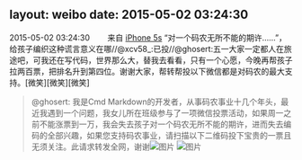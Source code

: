 layout: weibo
date: 2015-05-02 03:24:30
---
2015-05-02 03:24:30  &nbsp;&nbsp;&nbsp;&nbsp;&nbsp;&nbsp; 来自 <a href="sinaweibo://customweibosource" rel="nofollow">iPhone 5s</a>
“对一个码农无所不能的期许……”，给孩子编织这种谎言意义在哪//@xcv58_:已投//@ghosert:五一大家一定都人在旅途吧，可我还在写代码，世界那么大，替我去看看，只有一个心愿，今晚再帮孩子拉两百票，把排名升到第四位。谢谢大家，帮转帮投以下微信都是对码农的最大支持。[微笑][微笑][微笑]
>  @ghosert: 我是Cmd Markdown的开发者，从事码农事业十几个年头，最近我遇到一个问题，我女儿所在班级参与了一项微信投票活动，如果周一之前不能涨票到一万，我会失去孩子对一个码农无所不能的期许，进而失去编码的全部兴趣，如果您支持码农事业，请扫描以下二维码投下宝贵的一票且无须关注。此请求转发全网，谢谢 ​​​
>  ![图片](https://ww4.sinaimg.cn/large/8368c33ejw1eri5if0cuvj20k00zk775.jpg)
>  ![图片](https://ww3.sinaimg.cn/large/8368c33ejw1eri5ifyj5oj20xc18ggug.jpg)
